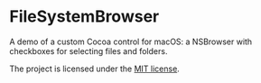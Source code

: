 FileSystemBrowser
========

A demo of a custom Cocoa control for macOS: a NSBrowser with checkboxes for selecting files and folders.

The project is licensed under the [MIT license](LICENSE.txt).
